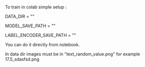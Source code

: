 To train in colab simple setup : 

DATA_DIR = ""

MODEL_SAVE_PATH = ""

LABEL_ENCODER_SAVE_PATH = ""

You can do it directly from notebook.

In data dir images must be in "text_random_value.png" for example 17.5_sdasfsd.png
